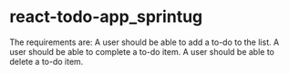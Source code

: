# react-todo-app_sprintug
The requirements are: A user should be able to add a to-do to the list. A user should be able to complete a to-do item. A user should be able to delete a to-do item.
